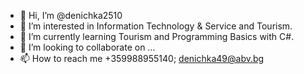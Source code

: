 - 👋 Hi, I’m @denichka2510
- 👀 I’m interested in Information Technology & Service and Tourism.
- 🌱 I’m currently learning Tourism and Programming Basics with C#.
- 💞️ I’m looking to collaborate on ...
- 📫 How to reach me +359988955140; denichka49@abv.bg

<!---
denichka2510/denichka2510 is a ✨ special ✨ repository because its `README.md` (this file) appears on your GitHub profile.
You can click the Preview link to take a look at your changes.
--->
